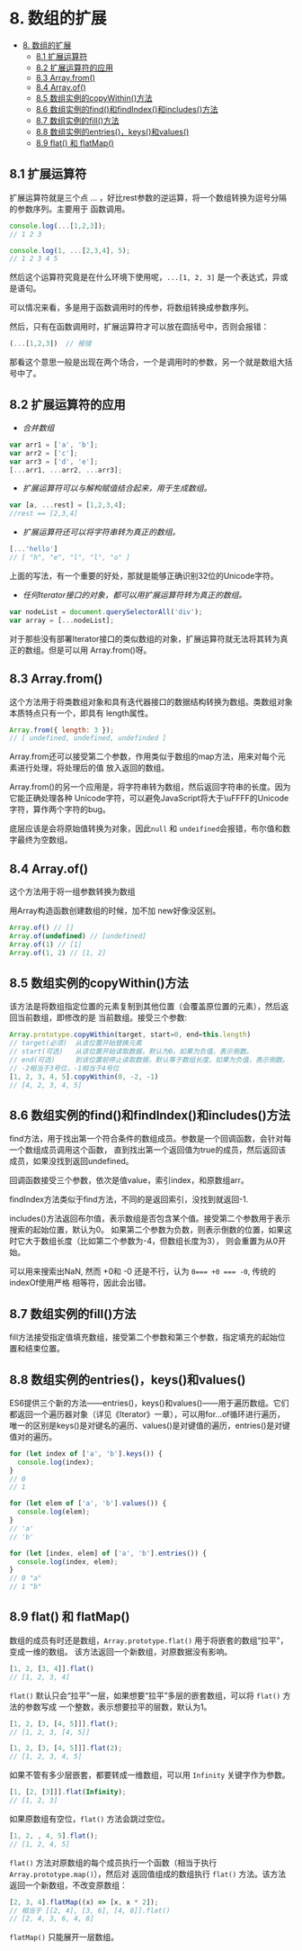 # 8. 数组的扩展

<!-- TOC -->

- [8. 数组的扩展](#8-数组的扩展)
  - [8.1 扩展运算符](#81-扩展运算符)
  - [8.2 扩展运算符的应用](#82-扩展运算符的应用)
  - [8.3 Array.from()](#83-arrayfrom)
  - [8.4 Array.of()](#84-arrayof)
  - [8.5 数组实例的copyWithin()方法](#85-数组实例的copywithin方法)
  - [8.6 数组实例的find()和findIndex()和includes()方法](#86-数组实例的find和findindex和includes方法)
  - [8.7 数组实例的fill()方法](#87-数组实例的fill方法)
  - [8.8 数组实例的entries()，keys()和values()](#88-数组实例的entrieskeys和values)
  - [8.9 flat() 和 flatMap()](#89-flat-和-flatmap)

<!-- /TOC -->

## 8.1 扩展运算符

扩展运算符就是三个点 ... ，好比rest参数的逆运算，将一个数组转换为逗号分隔的参数序列。主要用于
函数调用。  

```js
console.log(...[1,2,3]);
// 1 2 3

console.log(1, ...[2,3,4], 5);
// 1 2 3 4 5
```    

然后这个运算符究竟是在什么环境下使用呢，`...[1, 2, 3]` 是一个表达式，异或是语句。   

可以情况来看，多是用于函数调用时的传参，将数组转换成参数序列。   

然后，只有在函数调用时，扩展运算符才可以放在圆括号中，否则会报错：   

```js
(...[1,2,3])  // 报错
```    

那看这个意思一般是出现在两个场合，一个是调用时的参数，另一个就是数组大括号中了。   

## 8.2 扩展运算符的应用

+ *合并数组*  

```javascript
var arr1 = ['a', 'b'];
var arr2 = ['c'];
var arr3 = ['d', 'e'];
[...arr1, ...arr2, ...arr3];
```  

+ *扩展运算符可以与解构赋值结合起来，用于生成数组。*  

```javascript
var [a, ...rest] = [1,2,3,4];
//rest == [2,3,4]
```  

+ *扩展运算符还可以将字符串转为真正的数组。*  

```javascript
[...'hello']
// [ "h", "e", "l", "l", "o" ]
```  

上面的写法，有一个重要的好处，那就是能够正确识别32位的Unicode字符。   

+ *任何Iterator接口的对象，都可以用扩展运算符转为真正的数组。*  

```javascript
var nodeList = document.querySelectorAll('div');
var array = [...nodeList];
```  

对于那些没有部署Iterator接口的类似数组的对象，扩展运算符就无法将其转为真正的数组。但是可以用
Array.from()呀。  

## 8.3 Array.from()

这个方法用于将类数组对象和具有迭代器接口的数据结构转换为数组。类数组对象本质特点只有一个，即具有
length属性。  

```javascript
Array.from({ length: 3 });
// [ undefined, undefined, undefinded ]
```    

Array.from还可以接受第二个参数，作用类似于数组的map方法，用来对每个元素进行处理，将处理后的值
放入返回的数组。  

Array.from()的另一个应用是，将字符串转为数组，然后返回字符串的长度。因为它能正确处理各种
Unicode字符，可以避免JavaScript将大于\uFFFF的Unicode字符，算作两个字符的bug。  

底层应该是会将原始值转换为对象，因此`null` 和 `undeifined`会报错，布尔值和数字最终为空数组。

## 8.4 Array.of()

这个方法用于将一组参数转换为数组  

用Array构造函数创建数组的时候，加不加 new好像没区别。  

```javascript
Array.of() // []
Array.of(undefined) // [undefined]
Array.of(1) // [1]
Array.of(1, 2) // [1, 2]
```

## 8.5 数组实例的copyWithin()方法

该方法是将数组指定位置的元素复制到其他位置（会覆盖原位置的元素），然后返回当前数组，即修改的是
当前数组。接受三个参数:  

```javascript
Array.prototype.copyWithin(target, start=0, end=this.length)
// target(必须)  从该位置开始替换元素
// start(可选)   从该位置开始读取数据，默认为0。如果为负值，表示倒数。
// end(可选)     到该位置前停止读取数据，默认等于数组长度。如果为负值，表示倒数。
// -2相当于3号位，-1相当于4号位
[1, 2, 3, 4, 5].copyWithin(0, -2, -1)
// [4, 2, 3, 4, 5]
```  

## 8.6 数组实例的find()和findIndex()和includes()方法

find方法，用于找出第一个符合条件的数组成员。参数是一个回调函数，会针对每一个数组成员调用这个函数，
直到找出第一个返回值为true的成员，然后返回该成员，如果没找到返回undefined。    

回调函数接受三个参数，依次是值value，索引index，和原数组arr。   

findIndex方法类似于find方法，不同的是返回索引，没找到就返回-1.   

includes()方法返回布尔值，表示数组是否包含某个值。接受第二个参数用于表示搜索的起始位置，默认为0。
如果第二个参数为负数，则表示倒数的位置，如果这时它大于数组长度（比如第二个参数为-4，但数组长度为3），
则会重置为从0开始。  

可以用来搜索出NaN, 然而 +0和 -0 还是不行，认为 `0=== +0 === -0`, 传统的 indexOf使用严格
相等符，因此会出错。  


## 8.7 数组实例的fill()方法

fill方法接受指定值填充数组，接受第二个参数和第三个参数，指定填充的起始位置和结束位置。  

## 8.8 数组实例的entries()，keys()和values()

ES6提供三个新的方法——entries()，keys()和values()——用于遍历数组。它们都返回一个遍历器对象（详见《Iterator》一章），可以用for...of循环进行遍历，唯一的区别是keys()是对键名的遍历、values()是对键值的遍历，entries()是对键值对的遍历。  

```javascript
for (let index of ['a', 'b'].keys()) {
  console.log(index);
}
// 0
// 1

for (let elem of ['a', 'b'].values()) {
  console.log(elem);
}
// 'a'
// 'b'

for (let [index, elem] of ['a', 'b'].entries()) {
  console.log(index, elem);
}
// 0 "a"
// 1 "b"
```    

## 8.9 flat() 和 flatMap()

数组的成员有时还是数组，`Array.prototype.flat()` 用于将嵌套的数组“拉平”，变成一维的数组。
该方法返回一个新数组，对原数据没有影响。    

```js
[1, 2, [3, 4]].flat()
// [1, 2, 3, 4]
```     

`flat()` 默认只会“拉平”一层，如果想要“拉平”多层的嵌套数组，可以将 `flat()` 方法的参数写成
一个整数，表示想要拉平的层数，默认为1。    

```js
[1, 2, [3, [4, 5]]].flat();
// [1, 2, 3, [4, 5]]

[1, 2, [3, [4, 5]]].flat(2);
// [1, 2, 3, 4, 5]
```     

如果不管有多少层嵌套，都要转成一维数组，可以用 `Infinity` 关键字作为参数。    

```js
[1, [2, [3]]].flat(Infinity);
// [1, 2, 3]
```     

如果原数组有空位，`flat()` 方法会跳过空位。    

```js
[1, 2, , 4, 5].flat();
// [1, 2, 4, 5]
```    

`flat()` 方法对原数组的每个成员执行一个函数（相当于执行 `Array.prototype.map()`），然后对
返回值组成的数组执行 `flat()` 方法。该方法返回一个新数组，不改变原数组：    

```js
[2, 3, 4].flatMap((x) => [x, x * 2]);
// 相当于 [[2, 4], [3, 6], [4, 8]].flat()
// [2, 4, 3, 6, 4, 8]
```     

`flatMap()` 只能展开一层数组。    